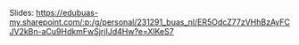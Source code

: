 Slides: https://edubuas-my.sharepoint.com/:p:/g/personal/231291_buas_nl/ER5OdcZ77zVHhBzAyFCJV2kBn-aCu9HdkmFwSjrjIJd4Hw?e=XlKeS7
